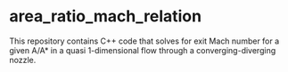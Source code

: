 # area_ratio_mach_relation
This repository contains C++ code that solves for exit Mach number for a given A/A* in a quasi 1-dimensional flow through a converging-diverging nozzle.
